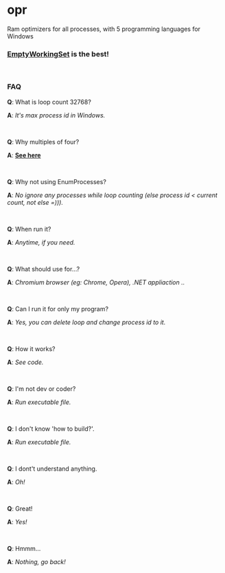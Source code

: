 # opr

Ram optimizers for all processes, with 5 programming languages for Windows

### [__EmptyWorkingSet__](https://docs.microsoft.com/en-us/windows/desktop/api/psapi/nf-psapi-emptyworkingset) is the best!

<br>

### FAQ

__Q__: What is loop count 32768?

__A__: _It's max process id in Windows._

<br>

__Q__: Why multiples of four?

__A__: [__See here__](https://superuser.com/questions/936773/why-are-there-no-odd-windows-process-ids)

<br>

__Q__: Why not using EnumProcesses?

__A__: _No ignore any processes while loop counting (else process id < current count, not else =)))._

<br>

__Q__: When run it?

__A__: _Anytime, if you need._

<br>

__Q__: What should use for...?

__A__: _Chromium browser (eg: Chrome, Opera), .NET appliaction .._

<br>

__Q__: Can I run it for only my program?

__A__: _Yes, you can delete loop and change process id to it._

<br>

__Q__: How it works?

__A__: _See code._

<br>

__Q__: I'm not dev or coder?

__A__: _Run executable file._

<br>

__Q__: I don't know 'how to build?'.

__A__: _Run executable file._

<br>

__Q__: I dont't understand anything.

__A__: _Oh!_

<br>

__Q__: Great!

__A__: _Yes!_

<br>

__Q__: Hmmm...

__A__: _Nothing, go back!_

